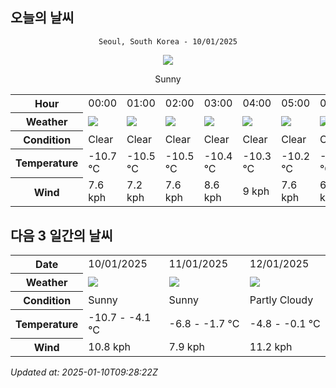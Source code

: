 ## 오늘의 날씨
<div align="center">

`Seoul, South Korea - 10/01/2025`

<img src="https://cdn.weatherapi.com/weather/64x64/day/113.png"/>

Sunny

</div>


<table>
    <tr>
        <th>Hour</th>
        <td>00:00</td><td>01:00</td><td>02:00</td><td>03:00</td><td>04:00</td><td>05:00</td><td>06:00</td><td>07:00</td><td>08:00</td><td>09:00</td><td>10:00</td><td>11:00</td><td>12:00</td><td>13:00</td><td>14:00</td><td>15:00</td><td>16:00</td><td>17:00</td><td>18:00</td><td>19:00</td><td>20:00</td><td>21:00</td><td>22:00</td><td>23:00</td>
    </tr>
    <tr>
        <th>Weather</th>
        <td><img src="https://cdn.weatherapi.com/weather/64x64/night/113.png"></img></td><td><img src="https://cdn.weatherapi.com/weather/64x64/night/113.png"></img></td><td><img src="https://cdn.weatherapi.com/weather/64x64/night/113.png"></img></td><td><img src="https://cdn.weatherapi.com/weather/64x64/night/113.png"></img></td><td><img src="https://cdn.weatherapi.com/weather/64x64/night/113.png"></img></td><td><img src="https://cdn.weatherapi.com/weather/64x64/night/113.png"></img></td><td><img src="https://cdn.weatherapi.com/weather/64x64/night/113.png"></img></td><td><img src="https://cdn.weatherapi.com/weather/64x64/night/113.png"></img></td><td><img src="https://cdn.weatherapi.com/weather/64x64/day/113.png"></img></td><td><img src="https://cdn.weatherapi.com/weather/64x64/day/113.png"></img></td><td><img src="https://cdn.weatherapi.com/weather/64x64/day/113.png"></img></td><td><img src="https://cdn.weatherapi.com/weather/64x64/day/113.png"></img></td><td><img src="https://cdn.weatherapi.com/weather/64x64/day/113.png"></img></td><td><img src="https://cdn.weatherapi.com/weather/64x64/day/113.png"></img></td><td><img src="https://cdn.weatherapi.com/weather/64x64/day/113.png"></img></td><td><img src="https://cdn.weatherapi.com/weather/64x64/day/113.png"></img></td><td><img src="https://cdn.weatherapi.com/weather/64x64/day/113.png"></img></td><td><img src="https://cdn.weatherapi.com/weather/64x64/day/113.png"></img></td><td><img src="https://cdn.weatherapi.com/weather/64x64/night/113.png"></img></td><td><img src="https://cdn.weatherapi.com/weather/64x64/night/113.png"></img></td><td><img src="https://cdn.weatherapi.com/weather/64x64/night/113.png"></img></td><td><img src="https://cdn.weatherapi.com/weather/64x64/night/113.png"></img></td><td><img src="https://cdn.weatherapi.com/weather/64x64/night/113.png"></img></td><td><img src="https://cdn.weatherapi.com/weather/64x64/night/113.png"></img></td>
    </tr>
    <tr>
        <th>Condition</th>
        <td width="200px">Clear </td><td width="200px">Clear </td><td width="200px">Clear </td><td width="200px">Clear </td><td width="200px">Clear </td><td width="200px">Clear </td><td width="200px">Clear </td><td width="200px">Clear </td><td width="200px">Sunny</td><td width="200px">Sunny</td><td width="200px">Sunny</td><td width="200px">Sunny</td><td width="200px">Sunny</td><td width="200px">Sunny</td><td width="200px">Sunny</td><td width="200px">Sunny</td><td width="200px">Sunny</td><td width="200px">Sunny</td><td width="200px">Clear</td><td width="200px">Clear </td><td width="200px">Clear </td><td width="200px">Clear </td><td width="200px">Clear </td><td width="200px">Clear </td>
    </tr>
    <tr>
        <th>Temperature</th>
        <td>-10.7 °C</td><td>-10.5 °C</td><td>-10.5 °C</td><td>-10.4 °C</td><td>-10.3 °C</td><td>-10.2 °C</td><td>-9.9 °C</td><td>-9.7 °C</td><td>-9.5 °C</td><td>-9 °C</td><td>-8 °C</td><td>-6.9 °C</td><td>-6.1 °C</td><td>-5.3 °C</td><td>-4.6 °C</td><td>-4.1 °C</td><td>-4.1 °C</td><td>-4.3 °C</td><td>-5.7 °C</td><td>-4.6 °C</td><td>-4.7 °C</td><td>-4.8 °C</td><td>-5 °C</td><td>-5.2 °C</td>
    </tr>
    <tr>
        <th>Wind</th>
        <td>7.6 kph</td><td>7.2 kph</td><td>7.6 kph</td><td>8.6 kph</td><td>9 kph</td><td>7.6 kph</td><td>6.8 kph</td><td>6.1 kph</td><td>5.8 kph</td><td>5.8 kph</td><td>6.5 kph</td><td>7.2 kph</td><td>8.3 kph</td><td>10.1 kph</td><td>10.8 kph</td><td>10.4 kph</td><td>9.7 kph</td><td>9 kph</td><td>7.6 kph</td><td>5.4 kph</td><td>4 kph</td><td>3.2 kph</td><td>2.9 kph</td><td>3.6 kph</td>
    </tr>
</table>


## 다음 3 일간의 날씨


<table>
    <tr>
        <th>Date</th>
        <td>10/01/2025</td><td>11/01/2025</td><td>12/01/2025</td>
    </tr>
    <tr>
        <th>Weather</th>
        <td><img src="https://cdn.weatherapi.com/weather/64x64/day/113.png"/></td><td><img src="https://cdn.weatherapi.com/weather/64x64/day/113.png"/></td><td><img src="https://cdn.weatherapi.com/weather/64x64/day/116.png"/></td>
    </tr>
    <tr>
        <th>Condition</th>
        <td width="200px">Sunny</td><td width="200px">Sunny</td><td width="200px">Partly Cloudy </td>
    </tr>
    <tr>
        <th>Temperature</th>
        <td>-10.7 -  -4.1 °C</td><td>-6.8 -  -1.7 °C</td><td>-4.8 -  -0.1 °C</td>
    </tr>
    <tr>
        <th>Wind</th>
        <td>10.8 kph</td><td>7.9 kph</td><td>11.2 kph</td>
    </tr>
</table>


*Updated at: 2025-01-10T09:28:22Z*
